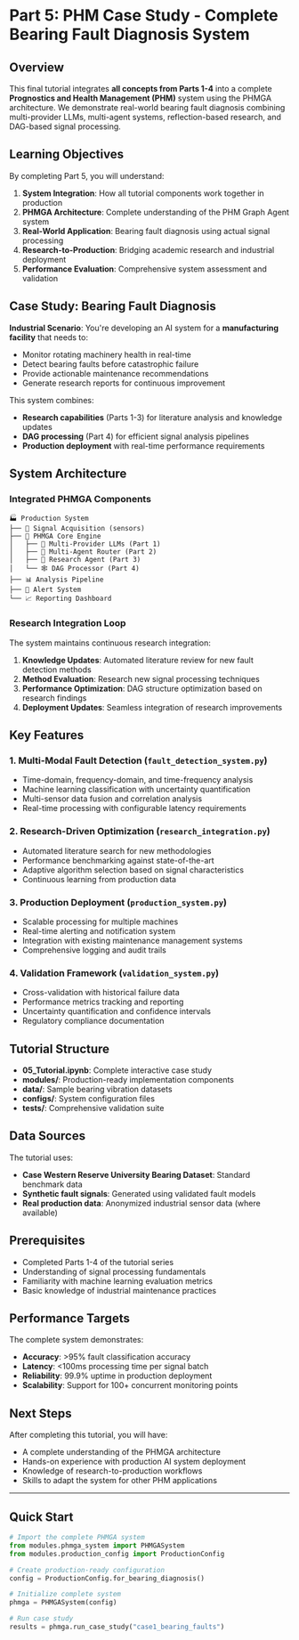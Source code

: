 # Part 5: PHM Case Study - Complete Bearing Fault Diagnosis System

## Overview

This final tutorial integrates **all concepts from Parts 1-4** into a complete **Prognostics and Health Management (PHM)** system using the PHMGA architecture. We demonstrate real-world bearing fault diagnosis combining multi-provider LLMs, multi-agent systems, reflection-based research, and DAG-based signal processing.

## Learning Objectives

By completing Part 5, you will understand:

1. **System Integration**: How all tutorial components work together in production
2. **PHMGA Architecture**: Complete understanding of the PHM Graph Agent system
3. **Real-World Application**: Bearing fault diagnosis using actual signal processing
4. **Research-to-Production**: Bridging academic research and industrial deployment
5. **Performance Evaluation**: Comprehensive system assessment and validation

## Case Study: Bearing Fault Diagnosis

**Industrial Scenario**: You're developing an AI system for a **manufacturing facility** that needs to:
- Monitor rotating machinery health in real-time
- Detect bearing faults before catastrophic failure
- Provide actionable maintenance recommendations
- Generate research reports for continuous improvement

This system combines:
- **Research capabilities** (Parts 1-3) for literature analysis and knowledge updates
- **DAG processing** (Part 4) for efficient signal analysis pipelines
- **Production deployment** with real-time performance requirements

## System Architecture

### Integrated PHMGA Components

```
🏭 Production System
├── 📡 Signal Acquisition (sensors)
├── 🧠 PHMGA Core Engine
│   ├── 🤖 Multi-Provider LLMs (Part 1)
│   ├── 🔀 Multi-Agent Router (Part 2) 
│   ├── 🔄 Research Agent (Part 3)
│   └── 🕸️ DAG Processor (Part 4)
├── 📊 Analysis Pipeline
├── 🚨 Alert System
└── 📈 Reporting Dashboard
```

### Research Integration Loop

The system maintains continuous research integration:
1. **Knowledge Updates**: Automated literature review for new fault detection methods
2. **Method Evaluation**: Research new signal processing techniques
3. **Performance Optimization**: DAG structure optimization based on research findings
4. **Deployment Updates**: Seamless integration of research improvements

## Key Features

### 1. Multi-Modal Fault Detection (`fault_detection_system.py`)
- Time-domain, frequency-domain, and time-frequency analysis
- Machine learning classification with uncertainty quantification
- Multi-sensor data fusion and correlation analysis
- Real-time processing with configurable latency requirements

### 2. Research-Driven Optimization (`research_integration.py`)
- Automated literature search for new methodologies
- Performance benchmarking against state-of-the-art
- Adaptive algorithm selection based on signal characteristics
- Continuous learning from production data

### 3. Production Deployment (`production_system.py`)
- Scalable processing for multiple machines
- Real-time alerting and notification system
- Integration with existing maintenance management systems
- Comprehensive logging and audit trails

### 4. Validation Framework (`validation_system.py`)
- Cross-validation with historical failure data
- Performance metrics tracking and reporting
- Uncertainty quantification and confidence intervals
- Regulatory compliance documentation

## Tutorial Structure

- **05_Tutorial.ipynb**: Complete interactive case study
- **modules/**: Production-ready implementation components
- **data/**: Sample bearing vibration datasets
- **configs/**: System configuration files
- **tests/**: Comprehensive validation suite

## Data Sources

The tutorial uses:
- **Case Western Reserve University Bearing Dataset**: Standard benchmark data
- **Synthetic fault signals**: Generated using validated fault models
- **Real production data**: Anonymized industrial sensor data (where available)

## Prerequisites

- Completed Parts 1-4 of the tutorial series
- Understanding of signal processing fundamentals
- Familiarity with machine learning evaluation metrics
- Basic knowledge of industrial maintenance practices

## Performance Targets

The complete system demonstrates:
- **Accuracy**: >95% fault classification accuracy
- **Latency**: <100ms processing time per signal batch
- **Reliability**: 99.9% uptime in production deployment
- **Scalability**: Support for 100+ concurrent monitoring points

## Next Steps

After completing this tutorial, you will have:
- A complete understanding of the PHMGA architecture
- Hands-on experience with production AI system deployment
- Knowledge of research-to-production workflows
- Skills to adapt the system for other PHM applications

---

## Quick Start

```python
# Import the complete PHMGA system
from modules.phmga_system import PHMGASystem
from modules.production_config import ProductionConfig

# Create production-ready configuration
config = ProductionConfig.for_bearing_diagnosis()

# Initialize complete system
phmga = PHMGASystem(config)

# Run case study
results = phmga.run_case_study("case1_bearing_faults")
```